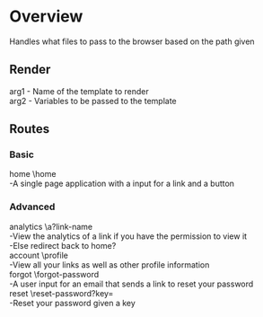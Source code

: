 # Overview
Handles what files to pass to the browser based on the path given

## Render
arg1 - Name of the template to render\
arg2 - Variables to be passed to the template

## Routes

### Basic
home \\home\
-A single page application with a input for a link and a button

### Advanced
analytics \\a?link-name\
-View the analytics of a link if you have the permission to view it\
-Else redirect back to home?\
account \\profile\
-View all your links as well as other profile information\
forgot \\forgot-password\
-A user input for an email that sends a link to reset your password\
reset \\reset-password?key=\
-Reset your password given a key

